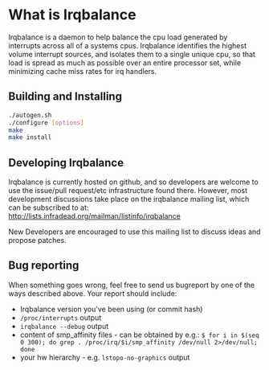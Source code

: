 What is Irqbalance
==================

Irqbalance is a daemon to help balance the cpu load generated by interrupts
across all of a systems cpus.  Irqbalance identifies the highest volume
interrupt sources, and isolates them to a single unique cpu, so that load is
spread as much as possible over an entire processor set, while minimizing cache
miss rates for irq handlers.

## Building and Installing

```bash
./autogen.sh
./configure [options]
make
make install
```

## Developing Irqbalance

Irqbalance is currently hosted on github, and so developers are welcome to use
the issue/pull request/etc infrastructure found there.  However, most
development discussions take place on the irqbalance mailing list, which can be
subscribed to at:
http://lists.infradead.org/mailman/listinfo/irqbalance

New Developers are encouraged to use this mailing list to discuss ideas and
propose patches.

## Bug reporting

When something goes wrong, feel free to send us bugreport by one of the ways
described above. Your report should include:

* Irqbalance version you've been using (or commit hash)
* `/proc/interrupts` output
* `irqbalance --debug` output
* content of smp_affinity files - can be obtained by e.g.:
	`$ for i in $(seq 0 300); do grep . /proc/irq/$i/smp_affinity /dev/null 2>/dev/null; done`
* your hw hierarchy - e.g. `lstopo-no-graphics` output
